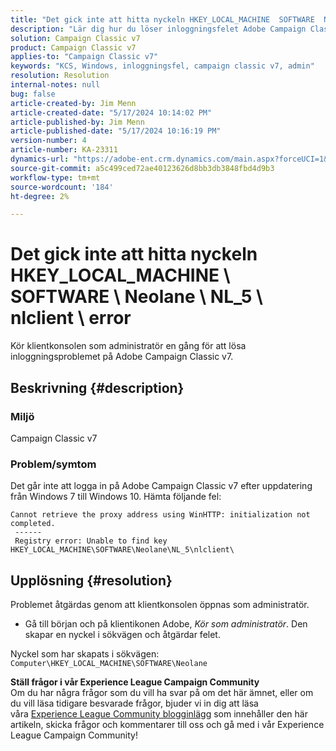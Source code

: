 ```yaml
---
title: "Det gick inte att hitta nyckeln HKEY_LOCAL_MACHINE  SOFTWARE  Neolane  NL_5  nlclient  error"
description: "Lär dig hur du löser inloggningsfelet Adobe Campaign Classic v7 efter att ha uppdaterat från Windows 7 till Windows 10."
solution: Campaign Classic v7
product: Campaign Classic v7
applies-to: "Campaign Classic v7"
keywords: "KCS, Windows, inloggningsfel, campaign classic v7, admin"
resolution: Resolution
internal-notes: null
bug: false
article-created-by: Jim Menn
article-created-date: "5/17/2024 10:14:02 PM"
article-published-by: Jim Menn
article-published-date: "5/17/2024 10:16:19 PM"
version-number: 4
article-number: KA-23311
dynamics-url: "https://adobe-ent.crm.dynamics.com/main.aspx?forceUCI=1&pagetype=entityrecord&etn=knowledgearticle&id=518acdbe-9a14-ef11-9f8a-6045bd006268"
source-git-commit: a5c499ced72ae40123626d8bb3db3848fbd4d9b3
workflow-type: tm+mt
source-wordcount: '184'
ht-degree: 2%

---
```


# Det gick inte att hitta nyckeln HKEY_LOCAL_MACHINE \ SOFTWARE \ Neolane \ NL_5 \ nlclient \ error


Kör klientkonsolen som administratör en gång för att lösa inloggningsproblemet på Adobe Campaign Classic v7.

## Beskrivning {#description}


### Miljö

Campaign Classic v7



### Problem/symtom

Det går inte att logga in på Adobe Campaign Classic v7 efter uppdatering från Windows 7 till Windows 10. Hämta följande fel:


```
Cannot retrieve the proxy address using WinHTTP: initialization not completed.
 ------
 Registry error: Unable to find key HKEY_LOCAL_MACHINE\SOFTWARE\Neolane\NL_5\nlclient\
```



## Upplösning {#resolution}


Problemet åtgärdas genom att klientkonsolen öppnas som administratör.

- Gå till början och på klientikonen Adobe, *Kör som administratör*. Den skapar en nyckel i sökvägen och åtgärdar felet.


Nyckel som har skapats i sökvägen: `Computer\HKEY_LOCAL_MACHINE\SOFTWARE\Neolane`


<b>Ställ frågor i vår Experience League Campaign Community</b><br>Om du har några frågor som du vill ha svar på om det här ämnet, eller om du vill läsa tidigare besvarade frågor, bjuder vi in dig att läsa våra [Experience League Community blogginlägg](https://experienceleaguecommunities.adobe.com/t5/adobe-campaign-classic-blogs/introducing-top-kcs-articles-curated-for-your-troubleshooting/bc-p/672426#M132 "Följ länk") som innehåller den här artikeln, skicka frågor och kommentarer till oss och gå med i vår Experience League Campaign Community!  